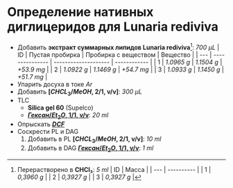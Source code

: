 # Определение нативных диглицеридов для **Lunaria rediviva**

* Добавить **экстракт суммарных липидов Lunaria rediviva**[^1]: _700_ ${\mu}L$
    | ID  | Пустая пробирка | Пробирка с веществом | Вещество     |
    | --- | --------------- | -------------------- | ------------ |
    | 1   | _1.0965_ $g$    | _1.1504_ $g$         | _+53.9_ $mg$ |
    | 2   | _1.0922_ $g$    | _1.1469_ $g$         | _+54.7_ $mg$ |
    | 3   | _1.0933_ $g$    | _1.1450_ $g$         | _+51.7_ $mg$ |
* Упарить досуха в токе $Ar$
* Добавить **[$CHCL_3/MeOH$, 2/1, v/v]**: _300_ ${\mu}L$
* TLC
    * **Silica gel 60** (Supelco)
    * **[$Гексан/Et_2O$, 1/1, v/v]**: _20_ $ml$
* Опрыскать **[$DCF$][DCF]**
* Соскрести PL и DAG
    1. Добавить в PL **[$CHCL_3/MeOH$, 2/1, v/v]**: _10_ $ml$
    2. Добавить в DAG **[$Гексан/Et_2O$, 1/1, v/v]**: _1_ $ml$

<!-- * Греть: 60$°C$, 40 $min$ -->

<!-- * Центрифугировать 3 $min$, 2.3 $g$ -->

<!-- * Отобрать верхнюю фазу -->

[DCF]: https://en.wikipedia.org/wiki/Dichlorofluorescein "dichlorofluorescein"
[CHCL_3/MeOH, 2/1, v/v]: #
[$Гексан/Et_2O$, 1/1, v/v]: #

[^1]: Перерастворено в **CHCl₃**: _5 ml_
    | ID  | Масса      |
    | --- | ---------- |
    | 1   | _0,3960 g_ |
    | 2   | _0,3927 g_ |
    | 3   | _0,3927 g_ |
[^2]: 
